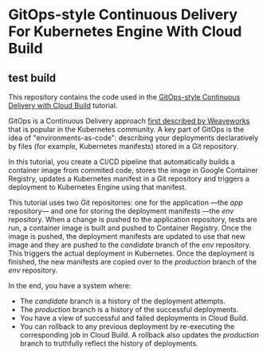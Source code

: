 # GitOps-style Continuous Delivery For Kubernetes Engine With Cloud Build
## test build

This repository contains the code used in the
[GitOps-style Continuous Delivery with Cloud Build](https://cloud.google.com/kubernetes-engine/docs/tutorials/gitops-cloud-build)
tutorial.

GitOps is a Continuous Delivery approach [first described by Weaveworks](https://www.weave.works/blog/gitops-operations-by-pull-request) that is
popular in the Kubernetes community. A key part of GitOps is the idea of
"environments-as-code": describing your deployments declaratively by files (for
example, Kubernetes manifests) stored in a Git repository.

In this tutorial, you create a CI/CD pipeline that automatically builds a
container image from commited code, stores the image in Google Container
Registry, updates a Kubernetes manifest in a Git repository and triggers a
deployment to Kubernetes Engine using that manifest.

This tutorial uses two Git repositories: one for the application —the _app_
repository— and one for storing the deployment manifests —the _env_ repository.
When a change is pushed to the application repository, tests are run, a
container image is built and pushed to Container Registry. Once the image is
pushed, the deployment manifests are updated to use that new image and they are
pushed to the _candidate_ branch of the _env_ repository. This triggers the actual
deployment in Kubernetes. Once the deployment is finished, the new manifests
are copied over to the _production_ branch of the _env_ repository.

In the end, you have a system where:
* The _candidate_ branch is a history of the deployment attempts.
* The _production_ branch is a history of the successful deployments.
* You have a view of successful and failed deployments in Cloud Build.
* You can rollback to any previous deployment by re-executing the corresponding
  job in Cloud Build. A rollback also updates the _production_ branch to
  truthfully reflect the history of deployments.
